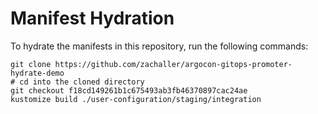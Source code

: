 # Manifest Hydration

To hydrate the manifests in this repository, run the following commands:

```shell
git clone https://github.com/zachaller/argocon-gitops-promoter-hydrate-demo
# cd into the cloned directory
git checkout f18cd149261b1c675493ab3fb46370897cac24ae
kustomize build ./user-configuration/staging/integration
```
